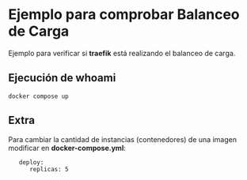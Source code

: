 # Ejemplo para comprobar Balanceo de Carga
Ejemplo para verificar si **traefik** está realizando el balanceo de carga.
## Ejecución de whoami
```
docker compose up
```
## Extra
Para cambiar la cantidad de instancias (contenedores) de una imagen modificar en **docker-compose.yml**: 
```
   deploy:
      replicas: 5
```